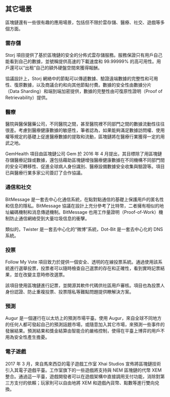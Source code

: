 ## 其它場景

區塊鏈還有一些很有趣的應用場景，包括但不限於雲存儲、醫療、社交、遊戲等多個方面。

### 雲存儲

Storj 項目提供了基於區塊鏈的安全的分佈式雲存儲服務。服務保證只有用戶自己能看到自己的數據，並號稱提供高速的下載速度和 99.99999% 的高可用性。用戶還可以“出租”自己的額外硬盤空間來獲得報酬。

協議設計上，Storj 網絡中的節點可以傳遞數據、驗證遠端數據的完整性和可用性、復原數據，以及商議合約和向其他節點付費。數據的安全性由數據分片（Data Sharding）和端到端加密提供，數據的完整性由可復原性證明（Proof of Retrievability）提供。

### 醫療

醫院與醫保醫藥公司，不同醫院之間，甚至醫院裡不同部門之間的數據流動性往往很差。考慮到醫療健康數據的敏感性，筆者認為，如果能夠滿足數據訪問權、使用權等規定的基礎上促進醫療數據的提取和流動，區塊鏈將在醫療行業獲得一定的用武之地。

GemHealth 項目由區塊鏈公司 Gem 於 2016 年 4 月提出，其目標除了用區塊鏈存儲醫療記錄或數據，還包括藉助區塊鏈增強醫療健康數據在不同機構不同部門間的安全可轉移性、促進全球病人身份識別、醫療設備數據安全收集與驗證等。項目已與醫療行業多家公司簽訂了合作協議。

### 通信和社交

BitMessage 是一套去中心化通信系統，在點對點通信的基礎上保護用戶的匿名性和信息的隱私。BitMessage 協議在設計上充分參考了比特幣，二者擁有相似的地址編碼機制和消息傳遞機制。BitMessage 也用工作量證明（Proof-of-Work）機制防止通信網絡受到大量垃圾信息的衝擊。

類似的，Twister 是一套去中心化的“微博”系統，Dot-Bit 是一套去中心化的 DNS 系統。

### 投票

Follow My Vote 項目致力於提供一個安全、透明的在線投票系統。通過使用該系統進行選舉投票，投票者可以隨時檢查自己選票的存在和正確性，看到實時記票結果，並在改變主意時修改選票。

該項目使用區塊鏈進行記票，並開源其軟件代碼供社區用戶審核。項目也為投票人身份認證、防止重複投票、投票隱私等難點問題提供瞭解決方案。

### 預測

Augur 是一個運行在以太坊上的預測市場平臺。使用 Augur，來自全球不同地方的任何人都可發起自己的預測話題市場，或隨意加入其它市場，來預測一些事件的發展結果。預測結果和獎金結算由智能合約嚴格控制，使得在平臺上博弈的用戶不用為安全性產生擔憂。

### 電子遊戲

2017 年 3 月，來自馬來西亞的電子遊戲工作室 Xhai Studios 宣佈將區塊鏈技術引入其電子遊戲平臺。工作室旗下的一些遊戲將支持與 NEM 區塊鏈的代幣 XEM 整合。通過這一平臺，遊戲開發者可以在遊戲架構中直接調用支付功能，消除對第三方支付的依賴；玩家則可以自由地將 XEM 和遊戲內貨幣、點數等進行雙向兌換。
